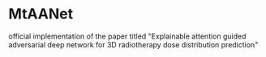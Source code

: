 # MtAANet
official implementation of the paper titled "Explainable attention guided adversarial deep network for 3D radiotherapy dose distribution prediction"
